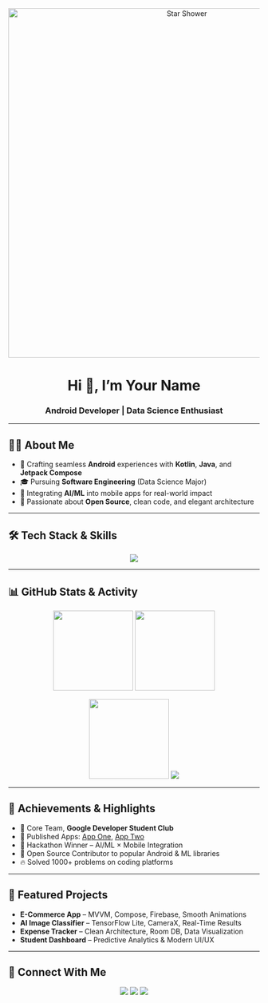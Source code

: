 <!-- Galactic Star Shower Animation -->
<div align="center">
  <img src="https://media.giphy.com/media/QMeW7YjvddYoQ/giphy.gif" alt="Star Shower" width="700"/>
</div>

<h1 align="center">Hi 👋, I’m Your Name</h1>
<h3 align="center">Android Developer | Data Science Enthusiast</h3>

---

## 👨‍💻 About Me
- 📱 Crafting seamless **Android** experiences with **Kotlin**, **Java**, and **Jetpack Compose**  
- 🎓 Pursuing **Software Engineering** (Data Science Major)  
- 🤖 Integrating **AI/ML** into mobile apps for real-world impact  
- 🚀 Passionate about **Open Source**, clean code, and elegant architecture  

---

## 🛠️ Tech Stack & Skills  
<p align="center">
  <img src="https://skillicons.dev/icons?i=kotlin,java,androidstudio,android,compose,python,tensorflow,firebase,git,github,sql,linux,vscode,figma&theme=dark" />
</p>

---

## 📊 GitHub Stats & Activity  
<p align="center">
  <img src="https://github-readme-stats.vercel.app/api?username=YOUR_USERNAME&show_icons=true&theme=dark" height="160"/>
  <img src="https://github-readme-stats.vercel.app/api/top-langs/?username=YOUR_USERNAME&layout=compact&theme=dark" height="160"/>
</p>

<p align="center">
  <img src="https://github-readme-streak-stats.herokuapp.com/?user=YOUR_USERNAME&theme=dark" height="160"/>
  <img src="https://github-readme-activity-graph.vercel.app/graph?username=YOUR_USERNAME&theme=dark" />
</p>

---

## 🌟 Achievements & Highlights
- 🏅 Core Team, **Google Developer Student Club**  
- 📱 Published Apps: [App One](#), [App Two](#)  
- 🥇 Hackathon Winner – AI/ML × Mobile Integration  
- 🤝 Open Source Contributor to popular Android & ML libraries  
- 🔥 Solved 1000+ problems on coding platforms  

---

## 🚀 Featured Projects
- **E-Commerce App** – MVVM, Compose, Firebase, Smooth Animations  
- **AI Image Classifier** – TensorFlow Lite, CameraX, Real-Time Results  
- **Expense Tracker** – Clean Architecture, Room DB, Data Visualization  
- **Student Dashboard** – Predictive Analytics & Modern UI/UX  

---

## 🤝 Connect With Me  
<p align="center">
  <a href="mailto:your.email@gmail.com"><img src="https://img.shields.io/badge/Gmail-D14836?style=for-the-badge&logo=gmail&logoColor=white"/></a>
  <a href="https://linkedin.com/in/YOUR_USERNAME"><img src="https://img.shields.io/badge/LinkedIn-0A66C2?style=for-the-badge&logo=linkedin&logoColor=white"/></a>
  <a href="https://twitter.com/YOUR_USERNAME"><img src="https://img.shields.io/badge/Twitter-1DA1F2?style=for-the-badge&logo=twitter&logoColor=white"/></a>
  <a href="https://instagram
